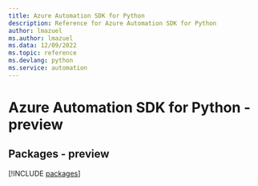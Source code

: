 ```yaml
---
title: Azure Automation SDK for Python
description: Reference for Azure Automation SDK for Python
author: lmazuel
ms.author: lmazuel
ms.data: 12/09/2022
ms.topic: reference
ms.devlang: python
ms.service: automation
---
```

# Azure Automation SDK for Python - preview
## Packages - preview
[!INCLUDE [packages](automation-index.md)]
